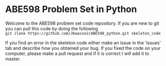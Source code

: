 # ABE598 Problem Set in Python

Welcome to the ABE598 problem set code repository.
If you are new to git you can pull this code by doing the following  
`git clone https://github.com/Jbwasse2/ABE598_python.git skeleton_code`

If you find an error in the skeleton code either make an issue in the 'issues' tab and describe how you obtained your bug. If you fixed the code on your computer, please make a pull request and if it is correct I will add it to master.

